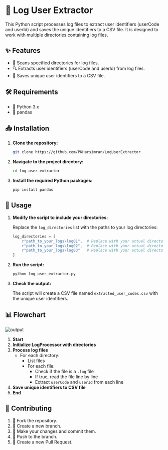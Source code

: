 # 🚀 Log User Extractor

This Python script processes log files to extract user identifiers (userCode and userId) and saves the unique identifiers to a CSV file. It is designed to work with multiple directories containing log files.

## ✨ Features

- 📂 Scans specified directories for log files.
- 🔍 Extracts user identifiers (userCode and userId) from log files.
- 💾 Saves unique user identifiers to a CSV file.

## 🛠 Requirements

- 🐍 Python 3.x
- 🐼 pandas

## 📥 Installation

1. **Clone the repository:**

    ```sh
    git clone https://github.com/PKHarsimran/LogUserExtractor
    ```

2. **Navigate to the project directory:**

    ```sh
    cd log-user-extractor
    ```

3. **Install the required Python packages:**

    ```sh
    pip install pandas
    ```

## 🚀 Usage

1. **Modify the script to include your directories:**

    Replace the `log_directories` list with the paths to your log directories:

    ```python
    log_directories = [
        r"path_to_your_logs\log01",  # Replace with your actual directory path
        r"path_to_your_logs\log02",  # Replace with your actual directory path
        r"path_to_your_logs\log03"   # Replace with your actual directory path
    ]
    ```

2. **Run the script:**

    ```sh
    python log_user_extractor.py
    ```

3. **Check the output:**

    The script will create a CSV file named `extracted_user_codes.csv` with the unique user identifiers.


## 📊 Flowchart
![output](https://github.com/PKHarsimran/LogUserExtractor/assets/22066581/af707e16-48cd-4467-b954-cb07589a682c)

1. **Start**
2. **Initialize LogProcessor with directories**
3. **Process log files**
    - For each directory:
        - List files
        - For each file:
            - Check if the file is a `.log` file
            - If true, read the file line by line
            - Extract `userCode` and `userId` from each line
4. **Save unique identifiers to CSV file**
5. **End**


## 🤝 Contributing

1. 🍴 Fork the repository.
2. 🌿 Create a new branch.
3. 💾 Make your changes and commit them.
4. 🚀 Push to the branch.
5. 🔄 Create a new Pull Request.
